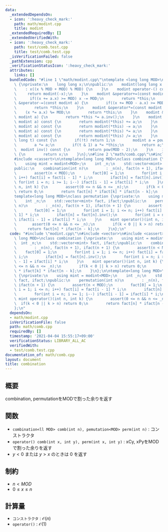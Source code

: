 ```yaml
---
data:
  _extendedDependsOn:
  - icon: ':heavy_check_mark:'
    path: math/modint.cpp
    title: modint
  _extendedRequiredBy: []
  _extendedVerifiedWith:
  - icon: ':heavy_check_mark:'
    path: test/comb.test.cpp
    title: test/comb.test.cpp
  _isVerificationFailed: false
  _pathExtension: cpp
  _verificationStatusIcon: ':heavy_check_mark:'
  attributes:
    links: []
  bundledCode: "#line 1 \"math/modint.cpp\"\ntemplate <long long MOD>\nclass modint\
    \ {\nprivate:\n    long long x;\n\npublic:\n    modint(long long x = 0)\n    \
    \    : x((x % MOD + MOD) % MOD) {\n    }\n    modint operator-() const {\n   \
    \     return modint(-x);\n    }\n    modint &operator+=(const modint a) {\n  \
    \      if((x += a.x) >= MOD) x -= MOD;\n        return *this;\n    }\n    modint\
    \ &operator-=(const modint a) {\n        if((x += MOD - a.x) >= MOD) x -= MOD;\n\
    \        return *this;\n    }\n    modint &operator*=(const modint a) {\n    \
    \    (x *= a.x) %= MOD;\n        return *this;\n    }\n    modint &operator/=(const\
    \ modint a) {\n        return *this *= a.inv();\n    }\n    modint operator+(const\
    \ modint a) const {\n        return modint(*this) += a;\n    }\n    modint operator-(const\
    \ modint a) const {\n        return modint(*this) -= a;\n    }\n    modint operator*(const\
    \ modint a) const {\n        return modint(*this) *= a;\n    }\n    modint operator/(const\
    \ modint a) const {\n        return modint(*this) /= a;\n    }\n    modint pow(long\
    \ long t) const {\n        if(!t) return 1;\n        modint a = pow(t >> 1);\n\
    \        a *= a;\n        if(t & 1) a *= *this;\n        return a;\n    }\n  \
    \  modint inv() const {\n        return pow(MOD - 2);\n    }\n    int val() const\
    \ {\n        return x;\n    }\n};\n#line 2 \"math/comb.cpp\"\n#include <vector>\n\
    #include <cassert>\n\ntemplate<long long MOD>\nclass combination {\nprivate:\n\
    \    using mint = modint<MOD>;\n    int _n;\n    std::vector<mint> fact, ifact;\n\
    public:\n    combination(int n)\n        : _n(n), fact(n + 1), ifact(n + 1) {\n\
    \        assert(n < MOD);\n        fact[0] = 1;\n        for(int i = 1; i <= n;\
    \ i++) fact[i] = fact[i - 1] * i;\n        ifact[n] = fact[n].inv();\n       \
    \ for(int i = n; i >= 1; i--) ifact[i - 1] = ifact[i] * i;\n    }\n    mint operator()(int\
    \ n, int k) {\n        assert(0 <= n && n <= _n);\n        if(k < 0 || k > n)\
    \ return 0;\n        return fact[n] * ifact[k] * ifact[n - k];\n    }\n};\n\n\
    template<long long MOD>\nclass permutation {\nprivate:\n    using mint = modint<MOD>;\n\
    \    int _n;\n    std::vector<mint> fact, ifact;\npublic:\n    permutation(int\
    \ n)\n        : _n(n), fact(n + 1), ifact(n + 1) {\n        assert(n < MOD);\n\
    \        fact[0] = 1;\n        for(int i = 1; i <= n; i++) fact[i] = fact[i -\
    \ 1] * i;\n        ifact[n] = fact[n].inv();\n        for(int i = n; i >= 1; i--)\
    \ ifact[i - 1] = ifact[i] * i;\n    }\n    mint operator()(int n, int k) {\n \
    \       assert(0 <= n && n <= _n);\n        if(k < 0 || k > n) return 0;\n   \
    \     return fact[n] * ifact[n - k];\n    }\n};\n"
  code: "#include \"modint.cpp\"\n#include <vector>\n#include <cassert>\n\ntemplate<long\
    \ long MOD>\nclass combination {\nprivate:\n    using mint = modint<MOD>;\n  \
    \  int _n;\n    std::vector<mint> fact, ifact;\npublic:\n    combination(int n)\n\
    \        : _n(n), fact(n + 1), ifact(n + 1) {\n        assert(n < MOD);\n    \
    \    fact[0] = 1;\n        for(int i = 1; i <= n; i++) fact[i] = fact[i - 1] *\
    \ i;\n        ifact[n] = fact[n].inv();\n        for(int i = n; i >= 1; i--) ifact[i\
    \ - 1] = ifact[i] * i;\n    }\n    mint operator()(int n, int k) {\n        assert(0\
    \ <= n && n <= _n);\n        if(k < 0 || k > n) return 0;\n        return fact[n]\
    \ * ifact[k] * ifact[n - k];\n    }\n};\n\ntemplate<long long MOD>\nclass permutation\
    \ {\nprivate:\n    using mint = modint<MOD>;\n    int _n;\n    std::vector<mint>\
    \ fact, ifact;\npublic:\n    permutation(int n)\n        : _n(n), fact(n + 1),\
    \ ifact(n + 1) {\n        assert(n < MOD);\n        fact[0] = 1;\n        for(int\
    \ i = 1; i <= n; i++) fact[i] = fact[i - 1] * i;\n        ifact[n] = fact[n].inv();\n\
    \        for(int i = n; i >= 1; i--) ifact[i - 1] = ifact[i] * i;\n    }\n   \
    \ mint operator()(int n, int k) {\n        assert(0 <= n && n <= _n);\n      \
    \  if(k < 0 || k > n) return 0;\n        return fact[n] * ifact[n - k];\n    }\n\
    };\n"
  dependsOn:
  - math/modint.cpp
  isVerificationFile: false
  path: math/comb.cpp
  requiredBy: []
  timestamp: '2021-04-04 15:55:17+09:00'
  verificationStatus: LIBRARY_ALL_AC
  verifiedWith:
  - test/comb.test.cpp
documentation_of: math/comb.cpp
layout: document
title: combination
---
```


## 概要

combination, permutationをMODで割った余りを返す

## 関数
* `combination<ll MOD> comb(int n), pemutation<MOD> perm(int n)` : コンストラクタ
* `operator() comb(int x, int y), perm(int x, int y)` : xCy, xPyをMODで割った余りを返す
* $y < 0$ または $y > x$ のときは $0$ を返す

## 制約
* $n < MOD$
* $0 \leq x \leq n$

## 計算量
* `コンストラクタ` : $\mathcal{O}(n)$
* `operator()` : $\mathcal{O}(1)$